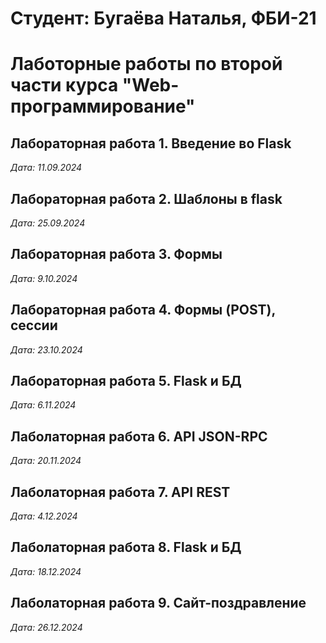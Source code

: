 # Студент: Бугаёва Наталья, ФБИ-21

# Лаботорные работы по второй части курса "Web-программирование"

## Лабораторная работа 1. Введение во Flask

*Дата: 11.09.2024*

## Лабораторная работа 2. Шаблоны в flask
*Дата: 25.09.2024*

## Лабораторная работа 3. Формы
*Дата: 9.10.2024*

## Лабораторная работа 4. Формы (POST), сессии
*Дата: 23.10.2024*

## Лабораторная работа 5. Flask и БД
*Дата: 6.11.2024*

## Лаболаторная работа 6. API JSON-RPC
*Дата: 20.11.2024*

## Лаболаторная работа 7. API REST
*Дата: 4.12.2024*

## Лаболаторная работа 8. Flask и БД
*Дата: 18.12.2024*

## Лаболаторная работа 9. Сайт-поздравление
*Дата: 26.12.2024*